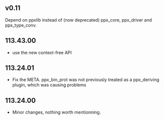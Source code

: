 ## v0.11

Depend on ppxlib instead of (now deprecated) ppx\_core, ppx\_driver and
ppx\_type\_conv.

## 113.43.00

- use the new context-free API

## 113.24.01

- Fix the META. ppx\_bin\_prot was not previously treated as a
  ppx\_deriving plugin, which was causing problems

## 113.24.00

- Minor changes, nothing worth mentionning.
